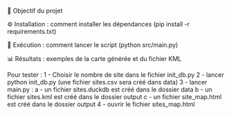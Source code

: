 🎯 Objectif du projet

⚙️ Installation : comment installer les dépendances (pip install -r requirements.txt)

🚀 Exécution : comment lancer le script (python src/main.py)

📊 Résultats : exemples de la carte générée et du fichier KML

Pour tester :
 1 - Choisir le nombre de site dans le fichier init_db.py
 2 - lancer python init_db.py (une fichier sites.csv sera créé dans data)
 3 - lancer main.py :
             a - un fichier sites.duckdb est créé dans le dossier data
             b - un fichier sites.kml est créé dans le dossier output
             c - un fichier site_map.html est créé dans le dossier output
4 - ouvrir le fichier sites_map.html
